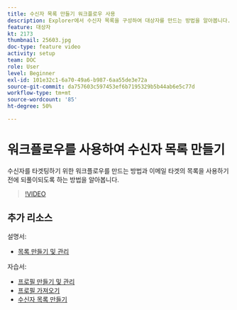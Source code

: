 ```yaml
---
title: 수신자 목록 만들기 워크플로우 사용
description: Explorer에서 수신자 목록을 구성하여 대상자를 만드는 방법을 알아봅니다.
feature: 대상자
kt: 2173
thumbnail: 25603.jpg
doc-type: feature video
activity: setup
team: DOC
role: User
level: Beginner
exl-id: 101e32c1-6a70-49a6-b987-6aa55de3e72a
source-git-commit: da757603c597453ef6b7195329b5b44ab6e5c77d
workflow-type: tm+mt
source-wordcount: '85'
ht-degree: 50%

---
```


# 워크플로우를 사용하여 수신자 목록 만들기

수신자를 타겟팅하기 위한 워크플로우를 만드는 방법과 이메일 타겟의 목록을 사용하기 전에 되풀이되도록 하는 방법을 알아봅니다.

>[!VIDEO](https://video.tv.adobe.com/v/25603?quality=12)

## 추가 리소스

설명서:

* [목록 만들기 및 관리](https://docs.adobe.com/content/help/ko-KR/campaign-classic/using/getting-started/profile-management/creating-and-managing-lists.html)

자습서:

* [프로필 만들기 및 관리](/help/profile-management/create-and-manage-profiles.md)
* [프로필 가져오기](/help/data-management/importing-profiles.md)
* [수신자 목록 만들기](/help/profile-management/creating-a-list-of-recipients.md)
